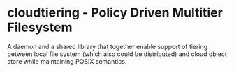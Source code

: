 # cloudtiering - Policy Driven Multitier Filesystem
A daemon and a shared library that together enable support of tiering
between local file system (which also could be distributed)
and cloud object store while maintaining POSIX semantics.
